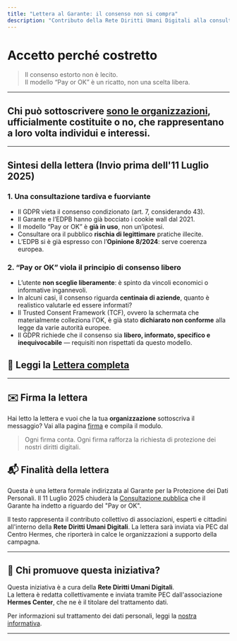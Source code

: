 ```yaml
---
title: "Lettera al Garante: il consenso non si compra"
description: "Contributo della Rete Diritti Umani Digitali alla consultazione pubblica del Garante Privacy"
---
```


# Accetto perché costretto  

> Il consenso estorto non è lecito.  
> Il modello “Pay or OK” è un ricatto, non una scelta libera.

---


## Chi può sottoscrivere <u>sono le organizzazioni</u>, ufficialmente costituite o no, che rappresentano a loro volta individui e interessi.

---

## Sintesi della lettera (Invio prima dell'11 Luglio 2025)

### 1. Una consultazione tardiva e fuorviante

- Il GDPR vieta il consenso condizionato (art. 7, considerando 43).
- Il Garante e l’EDPB hanno già bocciato i cookie wall dal 2021.
- Il modello “Pay or OK” è **già in uso**, non un’ipotesi.
- Consultare ora il pubblico **rischia di legittimare** pratiche illecite.
- L’EDPB si è già espresso con l’**Opinione 8/2024**: serve coerenza europea.

### 2. “Pay or OK” viola il principio di consenso libero

- L’utente **non sceglie liberamente**: è spinto da vincoli economici o informative ingannevoli.
- In alcuni casi, il consenso riguarda **centinaia di aziende**, quanto è realistico valutarle ed essere informati?
- Il Trusted Consent Framework (TCF), ovvero la schermata che materialmente colleziona l'OK, è già stato **dichiarato non conforme** alla legge da varie autorità europee.
- Il GDPR richiede che il consenso sia **libero, informato, specifico e inequivocabile** — requisiti non rispettati da questo modello.

## 🤩 Leggi la [Lettera completa](/firma#lettera--completa)

---

## ✉️ Firma la lettera

Hai letto la lettera e vuoi che la tua **organizzazione** sottoscriva il messaggio? Vai alla pagina [firma](/firma) e compila il modulo.

> Ogni firma conta. Ogni firma rafforza la richiesta di protezione dei nostri diritti digitali.

## 📬 Finalità della lettera

Questa è una lettera formale indirizzata al Garante per la Protezione dei Dati Personali. Il 11 Luglio 2025 chiuderà la [Consultazione pubblica](https://www.garanteprivacy.it/web/guest/home/docweb/-/docweb-display/docweb/10127186) che il Garante ha indetto a riguardo del "Pay or OK".

Il testo rappresenta il contributo collettivo di associazioni, esperti e cittadini all'interno della **Rete Diritti Umani Digitali**. La lettera sarà inviata via PEC dal Centro Hermes, che riporterà in calce le organizzazioni a supporto della campagna.

---

## 🧩 Chi promuove questa iniziativa?

Questa iniziativa è a cura della **Rete Diritti Umani Digitali**.  
La lettera è redatta collettivamente e inviata tramite PEC dall'associazione **Hermes Center**, che ne è il titolare del trattamento dati.

Per informazioni sul trattamento dei dati personali, leggi la [nostra informativa](/trattamento-dati/).

---

